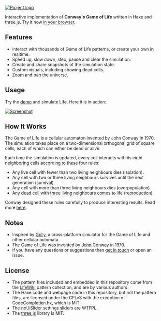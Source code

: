 [![Project logo](https://github.com/Tw1ddle/game-of-life/blob/master/screenshots/logo.png?raw=true "Game Of Life WebGL logo")](http://www.samcodes.co.uk/project/game-of-life/)

Interactive implementation of **Conway's Game of Life** written in Haxe and three.js. Try it now [in your browser](http://www.samcodes.co.uk/project/game-of-life/).

## Features
* Interact with thousands of Game of Life patterns, or create your own in realtime.
* Speed up, slow down, step, pause and clear the simulation.
* Create and share snapshots of the simulation state.
* Custom visuals, including showing dead cells.
* Zoom and pan the universe.

## Usage

Try the [demo](http://www.samcodes.co.uk/project/game-of-life/) and simulate Life. Here it is in action:

[![Screenshot](https://github.com/Tw1ddle/game-of-life/blob/master/screenshots/screenshot1.gif?raw=true "Game Of Life WebGLscreenshot 1")](http://www.samcodes.co.uk/project/game-of-life/)

## How It Works
The Game of Life is a cellular automaton invented by John Conway in 1970. The simulation takes place on a two-dimensional orthogonal grid of square cells, each of which can either be dead or alive.

Each time the simulation is updated, every cell interacts with its eight neighboring cells according to these four rules:

* Any live cell with fewer than two living neighbours dies (isolation).
* Any cell with two or three living neighbours survives until the next generation (survival).
* Any cell with more than three living neighbours dies (overpopulation).
* Any dead cell with three living neighbours comes to life (reproduction).

Conway designed these rules carefully to produce interesting results. Read more [here](https://en.wikipedia.org/wiki/Conway%27s_Game_of_Life).

## Notes
* Inspired by [Golly](https://sourceforge.net/projects/golly/), a cross-platform simulator for the Game of Life and other cellular automata.
* The Game of Life was invented by [John Conway](https://en.wikipedia.org/wiki/John_Horton_Conway) in 1970.
* If you have any questions or suggestions then [get in touch](http://samcodes.co.uk/contact) or open an issue.

## License
* The pattern files included and embedded in this repository come from the [LifeWiki](http://www.conwaylife.com/wiki/Main_Page) pattern collection, and are by various authors.
* The Haxe code and webpage code in this repository, but not the pattern files, are licensed under the GPLv3 with the exception of CodeCompletion.hx, which is MIT.
* The [noUiSlider](https://github.com/leongersen/noUiSlider) settings sliders are WTFPL.
* The [three.js](https://github.com/mrdoob/three.js/) library is MIT.